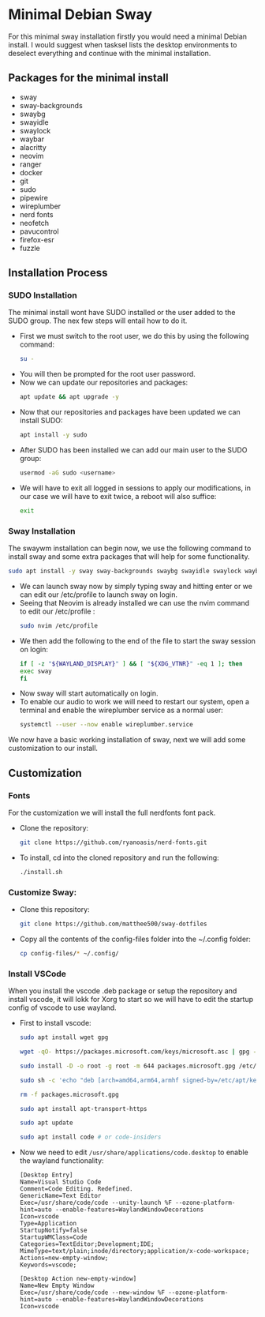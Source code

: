 # Minimal Debian Sway

For this minimal sway installation firstly you would need a minimal Debian install. I would suggest when tasksel lists the desktop environments to deselect everything and continue with the minimal installation.

## Packages for the minimal install

* sway
* sway-backgrounds
* swaybg
* swayidle
* swaylock
* waybar
* alacritty
* neovim
* ranger
* docker
* git
* sudo
* pipewire
* wireplumber
* nerd fonts
* neofetch
* pavucontrol
* firefox-esr
* fuzzle

## Installation Process

### SUDO Installation

The minimal install wont have SUDO installed or the user added to the SUDO group. The nex few steps will entail how to do it.

* First we must switch to the root user, we do this by using the following command:
  ```bash
  su -
  ```
* You will then be prompted for the root user password.
* Now we can update our repositories and packages:
  ```bash
  apt update && apt upgrade -y
  ```
* Now that our repositories and packages have been updated we can install SUDO:
  ```bash
  apt install -y sudo
  ```
* After SUDO has been installed we can add our main user to the SUDO group:
  ```bash
  usermod -aG sudo <username>
  ```
* We will have to exit all logged in sessions to apply our modifications, in our case we will have to exit twice, a reboot will also suffice:
  ```bash
  exit
  ```

### Sway Installation
The swaywm installation can begin now, we use the following command to install sway and some extra packages that will help for some functionality.

```bash
sudo apt install -y sway sway-backgrounds swaybg swayidle swaylock waybar alacritty neovim ranger git pipewire wireplumber neofetch pavucontrol
```

* We can launch sway now by simply typing sway and hitting enter or we can edit our /etc/profile to launch sway on login.
* Seeing that Neovim is already installed we can use the nvim command to edit our /etc/profile :
  ```bash
  sudo nvim /etc/profile
  ```
* We then add the following to the end of the file to start the sway session on login:
  ```bash
  if [ -z "${WAYLAND_DISPLAY}" ] && [ "${XDG_VTNR}" -eq 1 ]; then
  exec sway
  fi
  ```
* Now sway will start automatically on login.
* To enable our audio to work we will need to restart our system, open a terminal and enable the wireplumber service as a normal user:
  ```bash
  systemctl --user --now enable wireplumber.service
  ```

We now have a basic working installation of sway, next we will add some customization to our install.

## Customization

### Fonts
For the customization we will install the full nerdfonts font pack.
* Clone the repository:
  ```bash
  git clone https://github.com/ryanoasis/nerd-fonts.git
  ```
* To install, cd into the cloned repository and run the following:
  ```bash
  ./install.sh
  ```

### Customize Sway:
* Clone this repository:
  ```bash
  git clone https://github.com/matthee500/sway-dotfiles
  ```
* Copy all the contents of the config-files folder into the ~/.config folder:
  ```bash
  cp config-files/* ~/.config/
  ```

### Install VSCode
When you install the vscode .deb package or setup the repository and install vscode, it will lokk for Xorg to start so we will have to edit the startup config of vscode to use wayland.

* First to install vscode:
   ```bash
   sudo apt install wget gpg
   ```
   ```bash
   wget -qO- https://packages.microsoft.com/keys/microsoft.asc | gpg --dearmor > packages.microsoft.gpg
   ```
   ```bash
   sudo install -D -o root -g root -m 644 packages.microsoft.gpg /etc/apt/keyrings/packages.microsoft.gpg
   ```
   ```bash
   sudo sh -c 'echo "deb [arch=amd64,arm64,armhf signed-by=/etc/apt/keyrings/packages.microsoft.gpg] https://packages.microsoft.com/repos/code stable main" > /etc/apt/sources.list.d/vscode.list'
   ```
   ```bash
   rm -f packages.microsoft.gpg
   ```
   ```bash
   sudo apt install apt-transport-https
   ```
   ```bash
   sudo apt update
   ```
   ```bash
   sudo apt install code # or code-insiders
   ```
* Now we need to edit `/usr/share/applications/code.desktop` to enable the wayland functionality:
  ```
  [Desktop Entry]
  Name=Visual Studio Code
  Comment=Code Editing. Redefined.
  GenericName=Text Editor
  Exec=/usr/share/code/code --unity-launch %F --ozone-platform-hint=auto --enable-features=WaylandWindowDecorations
  Icon=vscode
  Type=Application
  StartupNotify=false
  StartupWMClass=Code
  Categories=TextEditor;Development;IDE;
  MimeType=text/plain;inode/directory;application/x-code-workspace;
  Actions=new-empty-window;
  Keywords=vscode;
  
  [Desktop Action new-empty-window]
  Name=New Empty Window
  Exec=/usr/share/code/code --new-window %F --ozone-platform-hint=auto --enable-features=WaylandWindowDecorations
  Icon=vscode
  ``` 

